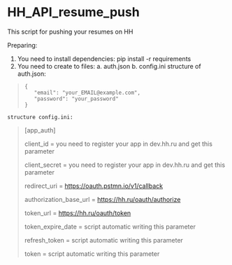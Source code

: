 # HH_API_resume_push

This script for pushing your resumes on HH

Preparing:
1. You need to install dependencies:
    pip install -r requirements
2. You need to create to files:
    a. auth.json
    b. config.ini
   structure of auth.json:
 >     {
 >        "email": "your_EMAIL@example.com",
 >        "password": "your_password"
 >     }
      
    structure config.ini:
 >   [app_auth]
 >   
 >   client_id = you need to register your app in dev.hh.ru and get this parameter
 >   
 >   client_secret = you need to register your app in dev.hh.ru and get this parameter
 >   
 >   redirect_uri = https://oauth.pstmn.io/v1/callback
 >   
 >   authorization_base_url = https://hh.ru/oauth/authorize
 >   
 >   token_url = https://hh.ru/oauth/token
 >   
 >   token_expire_date = script automatic writing this parameter
 >   
 >   refresh_token = script automatic writing this parameter
 >   
 >   token = script automatic writing this parameter
